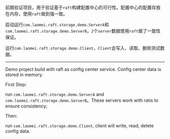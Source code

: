 前期验证项目，用于验证基于`raft`构建配置中心的可行性。配置中心的配置存放在内存，使用`raft`做到强一致。

启动运行`com.laomei.raft.storage.demo.ServerA`和`com.laomei.raft.storage.demo.ServerB`，`2`个`server`数据使用`raft`做了一致性保证。

运行`com.laomei.raft.storage.demo.Client`，`Client`会写入、读取、删除测试数据。

***

Demo project build with raft as config center service. Config center data is stored in memory.

First Step:

run `com.laomei.raft.storage.demo.ServerA` and `com.laomei.raft.storage.demo.ServerB`。These servers work with ratis to ensure consistency;

Then:

run `com.laomei.raft.storage.demo.Client`, client will write, read, delete config data.


 